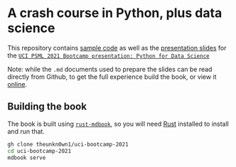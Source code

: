 # A crash course in Python, plus data science

This repository contains [sample code](uci_bootcamp_2021/examples) as well as
the [presentation slides](./src/SUMMARY.md) for
the [`UCI PSML 2021 Bootcamp presentation: Python for Data Science`](https://ps.uci.edu/psml/node/63)

Note: while the `.md` documents used to prepare the slides can be read directly from Github, to get the
full experience build the book, or view it [online](https://theunkn0wn1.github.io/uci-bootcamp-2021/).

## Building the book

The book is built using [`rust-mdbook`](https://github.com/rust-lang/mdBook), so you will
need [Rust](https://www.rust-lang.org/) installed to install and run that.

```bash
gh clone theunkn0wn1/uci-bootcamp-2021
cd uci-bootcamp-2021
mdbook serve
```